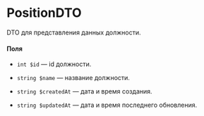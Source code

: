 # PositionDTO

DTO для представления данных должности.

#### Поля

* `int $id` — id должности.

* `string $name` — название должности.

* `string $createdAt` — дата и время создания.

* `string $updatedAt` — дата и время последнего обновления.
